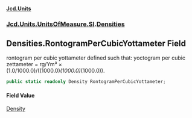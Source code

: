 #### [Jcd.Units](index.md 'index')
### [Jcd.Units.UnitsOfMeasure.SI](Jcd.Units.UnitsOfMeasure.SI.md 'Jcd.Units.UnitsOfMeasure.SI').[Densities](Densities.md 'Jcd.Units.UnitsOfMeasure.SI.Densities')

## Densities.RontogramPerCubicYottameter Field

rontogram per cubic yottameter defined such that: yoctogram per cubic zettameter = rg/Ym³ ×  
(1.0/1000.0)/((1000.0)*(1000.0)*(1000.0)).

```csharp
public static readonly Density RontogramPerCubicYottameter;
```

#### Field Value
[Density](Density.md 'Jcd.Units.UnitTypes.Density')